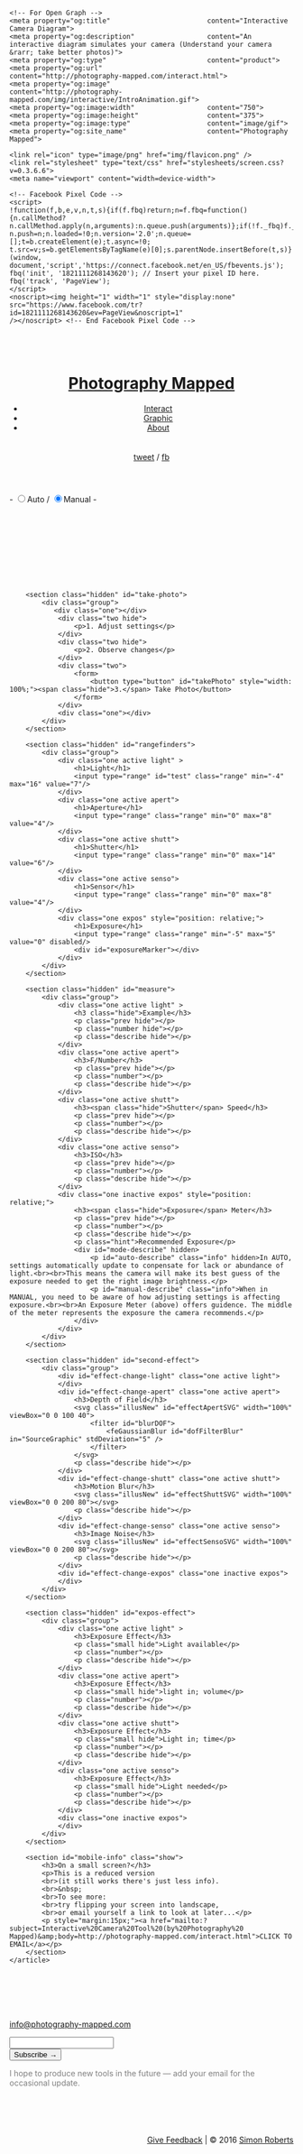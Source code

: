 <!DOCTYPE html>
<html lang="en">
<head profile="http://www.w3.org/2005/10/profile">
    <meta charset="UTF-8">
    <title>Photography Mapped - Interactive Camera Diagram</title>
    <meta name="description" content="An interactive diagram simulates your camera (Understand your camera &rarr; take better photos)">
    
    <!-- For Open Graph -->
    <meta property="og:title"                        content="Interactive Camera Diagram">
    <meta property="og:description"                  content="An interactive diagram simulates your camera (Understand your camera &rarr; take better photos)">
    <meta property="og:type"                         content="product"> 
    <meta property="og:url"                          content="http://photography-mapped.com/interact.html"> 
    <meta property="og:image"                        content="http://photography-mapped.com/img/interactive/IntroAnimation.gif"> 
    <meta property="og:image:width"                  content="750"> 
    <meta property="og:image:height"                 content="375"> 
    <meta property="og:image:type"                   content="image/gif"> 
    <meta property="og:site_name"                    content="Photography Mapped"> 
    
    <link rel="icon" type="image/png" href="img/flavicon.png" />
    <link rel="stylesheet" type="text/css" href="stylesheets/screen.css?v=0.3.6.6">
    <meta name="viewport" content="width=device-width">
    
    <!-- Facebook Pixel Code -->
    <script>
    !function(f,b,e,v,n,t,s){if(f.fbq)return;n=f.fbq=function(){n.callMethod?
    n.callMethod.apply(n,arguments):n.queue.push(arguments)};if(!f._fbq)f._fbq=n;
    n.push=n;n.loaded=!0;n.version='2.0';n.queue=[];t=b.createElement(e);t.async=!0;
    t.src=v;s=b.getElementsByTagName(e)[0];s.parentNode.insertBefore(t,s)}(window,
    document,'script','https://connect.facebook.net/en_US/fbevents.js');
    fbq('init', '1821111268143620'); // Insert your pixel ID here.
    fbq('track', 'PageView');
    </script>
    <noscript><img height="1" width="1" style="display:none"
    src="https://www.facebook.com/tr?id=1821111268143620&ev=PageView&noscript=1"
    /></noscript> <!-- End Facebook Pixel Code -->
    
</head>

<body>

<header>
    <hgroup>
        <a href="index.html"><svg id="logo" width="100" height="34"></svg></a>
        <h1><a href="index.html">Photography Mapped</a></h1>
    </hgroup>
    <nav style="padding-bottom: 7px;">
        <ul>
            <li><a href="interact.html" class="nav-active">Interact</a></li>
            <li><a href="print.html">Graphic</a></li>
            <li><a href="about.html">About</a></li>
        </ul>
    </nav>
    <section id="share">
        <p><a href="https://twitter.com/intent/tweet?text=www.photography-mapped.com" target="_blank">tweet</a> / <a href="https://www.facebook.com/sharer/sharer.php?u=http%3A%2F%2Fwww.photography-mapped.com%2F&amp;src=sdkpreparse">fb</a></p>
    </section>
</header>

<div id="camera-settings">
   <form>
       <p>- 
        <span class="rd_auto rd"><input id="rd_auto" class="vis-hidden" type="radio" name="setting" value="auto"><label for="rd_auto">Auto</label></span> / 
        <span class="rd_manual rd"><input id="rd_manual" class="vis-hidden" type="radio" name="setting" value="manual" checked><label for="rd_manual">Manual</label></span>
<!--        <span class="rd_apert rd" hidden><input id="rd_apert" class="vis-hidden" type="radio" name="setting" value="apert"><label for="rd_apert">Aperture Priority</label></span>-->
<!--        <span class="rd_shutt rd" hidden><input id="rd_shutt" class="vis-hidden" type="radio" name="setting" value="shutt"><label for="rd_shutt">Shutter Priority</label></span>-->
         -</p>
    </form>
</div>
        
<section id="interact-illus">
    <div class="centre">
        <svg id="paper" width="100%" viewBox="0 50 1200 300">
            <filter id="blurMe" x="0" y="0" color-interpolation-filters="sRGB">
                <feGaussianBlur id="filterBlur" in="SourceGraphic" stdDeviation="5" result="blur"/>
            </filter>
            <filter id="blurHeli" x="0" y="0" color-interpolation-filters="sRGB">
                <feGaussianBlur id="filterBlurHeli" in="SourceGraphic" stdDeviation="0" result="blur"/>
            </filter>
        </svg>
    </div>
</section>


<article id="interactContent">
       
        <section class="hidden" id="take-photo">
            <div class="group">
               <div class="one"></div>
                <div class="two hide">
                    <p>1. Adjust settings</p>
                </div>
                <div class="two hide">
                    <p>2. Observe changes</p>
                </div>
                <div class="two">
                    <form>
                        <button type="button" id="takePhoto" style="width: 100%;"><span class="hide">3.</span> Take Photo</button>
                    </form>
                </div>
                <div class="one"></div>
            </div>
        </section>

        <section class="hidden" id="rangefinders">
            <div class="group">
                <div class="one active light" >
                    <h1>Light</h1>
                    <input type="range" id="test" class="range" min="-4" max="16" value="7"/>
                </div>
                <div class="one active apert">
                    <h1>Aperture</h1>
                    <input type="range" class="range" min="0" max="8" value="4"/>
                </div> 
                <div class="one active shutt">
                    <h1>Shutter</h1>
                    <input type="range" class="range" min="0" max="14" value="6"/>
                </div>
                <div class="one active senso">
                    <h1>Sensor</h1>
                    <input type="range" class="range" min="0" max="8" value="4"/>
                </div>
                <div class="one expos" style="position: relative;">
                    <h1>Exposure</h1>
                    <input type="range" class="range" min="-5" max="5" value="0" disabled/>
                    <div id="exposureMarker"></div>
                </div>
            </div>
        </section>

        <section class="hidden" id="measure">
            <div class="group">
                <div class="one active light" >
                    <h3 class="hide">Example</h3>
                    <p class="prev hide"></p>
                    <p class="number hide"></p>
                    <p class="describe hide"></p>
                </div>
                <div class="one active apert">
                    <h3>F/Number</h3>
                    <p class="prev hide"></p>
                    <p class="number"></p>
                    <p class="describe hide"></p>
                </div> 
                <div class="one active shutt">
                    <h3><span class="hide">Shutter</span> Speed</h3>
                    <p class="prev hide"></p>
                    <p class="number"></p>
                    <p class="describe hide"></p>
                </div>
                <div class="one active senso">
                    <h3>ISO</h3>
                    <p class="prev hide"></p>
                    <p class="number"></p>
                    <p class="describe hide"></p>
                </div>
                <div class="one inactive expos" style="position: relative;">
                    <h3><span class="hide">Exposure</span> Meter</h3>
                    <p class="prev hide"></p>
                    <p class="number"></p>
                    <p class="describe hide"></p>
                    <p class="hint">Recommended Exposure</p>
                    <div id="mode-describe" hidden>
                        <p id="auto-describe" class="info" hidden>In AUTO, settings automatically update to conpensate for lack or abundance of light.<br><br>This means the camera will make its best guess of the exposure needed to get the right image brightness.</p>
                        <p id="manual-describe" class="info">When in MANUAL, you need to be aware of how adjusting settings is affecting exposure.<br><br>An Exposure Meter (above) offers guidence. The middle of the meter represents the exposure the camera recommends.</p>
                    </div>
                </div>
            </div>
        </section>

        <section class="hidden" id="second-effect">
            <div class="group">
                <div id="effect-change-light" class="one active light">
                </div>
                <div id="effect-change-apert" class="one active apert">
                    <h3>Depth of Field</h3>
                    <svg class="illusNew" id="effectApertSVG" width="100%" viewBox="0 0 100 40">
                        <filter id="blurDOF">
                            <feGaussianBlur id="dofFilterBlur" in="SourceGraphic" stdDeviation="5" />
                        </filter>
                    </svg>
                    <p class="describe hide"></p>
                </div> 
                <div id="effect-change-shutt" class="one active shutt">
                    <h3>Motion Blur</h3>
                    <svg class="illusNew" id="effectShuttSVG" width="100%" viewBox="0 0 200 80"></svg>
                    <p class="describe hide"></p>
                </div>
                <div id="effect-change-senso" class="one active senso">
                    <h3>Image Noise</h3>
                    <svg class="illusNew" id="effectSensoSVG" width="100%" viewBox="0 0 200 80"></svg>
                    <p class="describe hide"></p>
                </div>
                <div id="effect-change-expos" class="one inactive expos">
                </div>
            </div>
        </section>
        
        <section class="hidden" id="expos-effect">
            <div class="group">
                <div class="one active light" >
                    <h3>Exposure Effect</h3>
                    <p class="small hide">Light available</p>
                    <p class="number"></p>
                    <p class="describe hide"></p>
                </div>
                <div class="one active apert">
                    <h3>Exposure Effect</h3>
                    <p class="small hide">light in; volume</p>
                    <p class="number"></p>
                    <p class="describe hide"></p>
                </div> 
                <div class="one active shutt">
                    <h3>Exposure Effect</h3>
                    <p class="small hide">Light in; time</p>
                    <p class="number"></p>
                    <p class="describe hide"></p>
                </div>
                <div class="one active senso">
                    <h3>Exposure Effect</h3>
                    <p class="small hide">Light needed</p>
                    <p class="number"></p>
                    <p class="describe hide"></p>
                </div>
                <div class="one inactive expos">
                </div>
            </div>
        </section>
    
	    <section id="mobile-info" class="show">
	        <h3>On a small screen?</h3>
            <p>This is a reduced version
            <br>(it still works there's just less info).
            <br>&nbsp;
            <br>To see more:
            <br>try flipping your screen into landscape,
            <br>or email yourself a link to look at later...</p>
	        <p style="margin:15px;"><a href="mailto:?subject=Interactive%20Camera%20Tool%20(by%20Photography%20 Mapped)&amp;body=http://photography-mapped.com/interact.html">CLICK TO EMAIL</a></p>
	    </section>
	</article>
   
<footer>
   <section id="footerContent" class="group">
        <div class="one hide" style="left: 20px; padding-top: 70px;">
            <p class="small">
                <a href="mailto:info@photography-mapped.com">info@photography-mapped.com</a>
            </p>
        </div>
        <div class="one">
             <section id="mc_embed_signup">
                <form action="//photography-mapped.us14.list-manage.com/subscribe/post?u=58a5ff0247715345e9768e1a6&amp;id=b992f7a233" method="post" id="mc-embedded-subscribe-form" name="mc-embedded-subscribe-form" class="validate" target="_blank" novalidate>
                    <div id="mc_embed_signup_scroll">
                        <input type="email" value="" name="EMAIL" class="email" id="mce-EMAIL" placeholder="" required>
                        <!-- real people should not fill this in and expect good things - do not remove this or risk form bot signups-->
                        <div style="position: absolute; left: -5000px;" aria-hidden="true"><input type="text" name="b_58a5ff0247715345e9768e1a6_b992f7a233" tabindex="-1" value=""></div>
                        <div class="clear"><input type="submit" value="Subscribe &rarr;" name="subscribe" id="mc-embedded-subscribe" class="button"></div>
                    </div>
                </form>
                <p style="color:grey;">I hope to produce new tools in the future &mdash; add your email for the occasional update.</p>
            </section>
        </div>
        <div class="one hide">
            <p style="right: 20px; text-align:right; padding-top: 70px;" class="small"><a href="https://docs.google.com/a/photography-mapped.com/forms/d/e/1FAIpQLSeG6NCo9HA17lFA-xJYCRfVJu2sfUxp1HIex0NyPUQ8MFs-9w/viewform">Give Feedback</a> | &copy; 2016 <a href="http://www.simonroberts.co.uk">Simon Roberts</a></p>
        </div>
    </section>
</footer>


<script src="js/jquery-3.1.1.min.js"></script>
<script src="js/fotorama.js"></script>
<script src="js/snap.svg.js"></script>
<script src="js/logo-svg.js"></script>
<script src="js/jquery.color.js"></script>
<script src="js/interact-main.js"></script>
<script src="js/interact.js"></script>
<script src="https://use.typekit.net/aja3dwx.js"></script>
<script>try{Typekit.load({ async: true });}catch(e){}</script>
<script>
  (function(i,s,o,g,r,a,m){i['GoogleAnalyticsObject']=r;i[r]=i[r]||function(){
  (i[r].q=i[r].q||[]).push(arguments)},i[r].l=1*new Date();a=s.createElement(o),
  m=s.getElementsByTagName(o)[0];a.async=1;a.src=g;m.parentNode.insertBefore(a,m)
  })(window,document,'script','https://www.google-analytics.com/analytics.js','ga');
  ga('create', 'UA-87945752-1', 'auto');
  ga('send', 'pageview');
</script>
<script type="text/javascript">
/* <![CDATA[ */
var google_conversion_id = 866358799;
var google_custom_params = window.google_tag_params;
var google_remarketing_only = true;
/* ]]> */
</script>
<script type="text/javascript" src="//www.googleadservices.com/pagead/conversion.js">
</script>
<noscript>
<div style="display:inline;">
<img height="1" width="1" style="border-style:none;" alt="" src="//googleads.g.doubleclick.net/pagead/viewthroughconversion/866358799/?guid=ON&amp;script=0"/>
</div>
</noscript>
</body>
</html>
